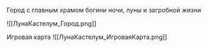 Город с главным храмом богини ночи, луны и загробной жизни

![[ЛунаКастелум_Город.png]]

Игровая карта
![[ЛунаКастелум_ИгроваяКарта.png]]
